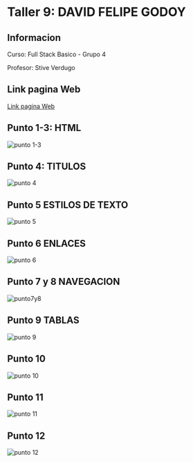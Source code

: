 <h1>Taller 9: DAVID FELIPE GODOY</h1>

<h2>Informacion</h2>
<p>Curso: Full Stack Basico - Grupo 4</p>
<p>Profesor: Stive Verdugo</p> 


<h2>Link pagina Web</h2>
<a href="https://github.com/david91godoy/frontend.git"> Link pagina Web</a>    

<h2>Punto 1-3: HTML</h2>
<img src="./IMAG/punto1-3.png" alt="punto 1-3">    

<h2>Punto 4: TITULOS</h2>
<img src="./IMAG/punto-4.png" alt="punto 4">  

<h2>Punto 5 ESTILOS DE TEXTO</h2>
<img src="./IMAG/punto-5.png" alt="punto 5">  

<h2>Punto 6 ENLACES</h2>
<img src="./IMAG/punto-6.png" alt="punto 6"> 

<h2>Punto 7 y 8 NAVEGACION</h2>
<img src="./IMAG/punto-7.png" alt="punto7y8">  

<h2>Punto 9 TABLAS</h2>
<img src="./IMAG/punto-9.png" alt="punto 9"> 

<h2>Punto 10</h2>
<img src="./IMAG/punto-10.png" alt="punto 10"> 

<h2>Punto 11</h2>
<img src="./IMAG/punto-11.png" alt="punto 11">  

<h2>Punto 12</h2>
<img src="./IMAG/punto-12.png" alt="punto 12"> 